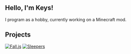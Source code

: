 <h2><b>Hello, I'm Keys!</b></h2>

I program as a hobby, currently working on a Minecraft mod.

<h2><b>Projects</b></h2>

[![Fall.js](https://img.shields.io/badge/-Fall.js-F0DB4F?style=for-the-badge&logo=javascript&logoColor=323330)](https://github.com/Ketz-dev/Fall.js)
[![Sleepers](https://img.shields.io/badge/-Sleepers-green?style=for-the-badge&logo=minecraft&logoColor=white)](https://github.com/Ketz-dev/sleepers)
